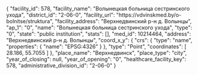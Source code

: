 {
    "facility_id": 578,
    "facility_name": "Волынецкая больница сестринского ухода",
    "district_id": "2-06-0",
    "facility_url": "https:\/\/vdvinskmed.by\/o-bolnitse\/struktura",
    "facility_address": "Верхнедвинский р-н д. Волынцы",
    "ap_1": "0",
    "name": "Волынецкая больница сестринского ухода",
    "type": "0",
    "state": "public institution",
    "stats": [],
    "med_id": 10214464,
    "address": "Верхнедвинский р-н д. Волынцы",
    "coord_x_y": {
        "crs": {
            "type": "name",
            "properties": {
                "name": "EPSG:4326"
            }
        },
        "type": "Point",
        "coordinates": [
            28.186,
            55.7055
        ]
    },
    "place_name": "Верхнедвинск",
    "place_type": "city",
    "year_of_closing": null,
    "year_of_opening": "0",
    "healthcare_facility_key": 578,
    "administrative_division_id": "2-06-0"
}
